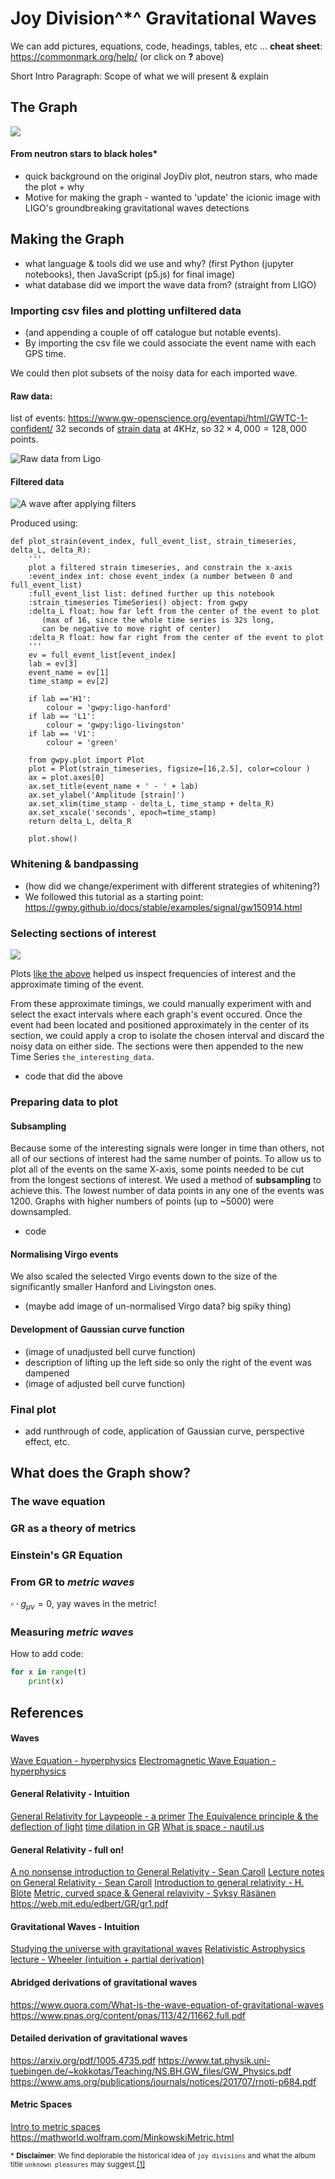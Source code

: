 # Joy Division^*^  Gravitational Waves

We can add pictures, equations, code, headings, tables, etc ...
**cheat sheet**: https://commonmark.org/help/ (or click on **?** above)

Short Intro Paragraph:  Scope of what we will present & explain

## The Graph
![](https://i.imgur.com/wG5US0O.jpg)

#### From neutron stars to black holes*
- quick background on the original JoyDiv plot, neutron stars, who made the plot + why
- Motive for making the graph - wanted to 'update' the icionic image with LIGO's groundbreaking gravitational waves detections

## Making the Graph



- what language & tools did we use and why? (first Python (jupyter notebooks), then JavaScript (p5.js) for final image)
- what database did we import the wave data from? (straight from LIGO)

### Importing csv files and plotting unfiltered data
- (and appending a couple of off catalogue but notable events). 
- By importing the csv file we could associate the event name with each GPS time.

We could then plot subsets of the noisy data for each imported wave.

#### Raw data:

list of events: https://www.gw-openscience.org/eventapi/html/GWTC-1-confident/
$32$ seconds of [strain data](https://www.gw-openscience.org/eventapi/html/GWTC-1-confident/GW170823/v1/) at $4$KHz, so $32 \times 4,000 = 128,000$ points. 

![Raw data from Ligo](https://i.imgur.com/Nqeh8lx.png)

#### Filtered data

![A wave after applying filters](https://i.imgur.com/5nNXeOb.png)

Produced using:

```python=
def plot_strain(event_index, full_event_list, strain_timeseries, delta_L, delta_R):
    '''
    plot a filtered strain timeseries, and constrain the x-axis
    :event_index int: chose event_index (a number between 0 and full_event_list)
    :full_event_list list: defined further up this notebook
    :strain_timeseries TimeSeries() object: from gwpy
    :delta_L float: how far left from the center of the event to plot 
       (max of 16, since the whole time series is 32s long, 
       can be negative to move right of center)
    :delta_R float: how far right from the center of the event to plot 
    '''
    ev = full_event_list[event_index]
    lab = ev[3]
    event_name = ev[1]
    time_stamp = ev[2]

    if lab =='H1':
        colour = 'gwpy:ligo-hanford'
    if lab == 'L1':
        colour = 'gwpy:ligo-livingston'
    if lab == 'V1':
        colour = 'green'

    from gwpy.plot import Plot
    plot = Plot(strain_timeseries, figsize=[16,2.5], color=colour )
    ax = plot.axes[0]
    ax.set_title(event_name + ' - ' + lab)
    ax.set_ylabel('Amplitude [strain]')
    ax.set_xlim(time_stamp - delta_L, time_stamp + delta_R)
    ax.set_xscale('seconds', epoch=time_stamp)
    return delta_L, delta_R

    plot.show()   

```

### Whitening & bandpassing
- (how did we change/experiment with different strategies of whitening?)
- We followed this tutorial as a starting point: https://gwpy.github.io/docs/stable/examples/signal/gw150914.html

### Selecting sections of interest

![](https://i.imgur.com/zJNDiGa.png)

Plots [like the above](https://www.gw-openscience.org/eventapi/html/GWTC-1-confident/GW170823/v1/) helped us inspect frequencies of interest and the approximate timing of the event.

From these approximate timings, we could manually experiment with and select the exact intervals where each graph's event occured. Once the event had been located and  positioned approximately in the center of its section, we could apply a crop to isolate the chosen interval and discard the noisy data on either side. The sections were then appended to the new Time Series ```the_interesting_data```.
- code that did the above

### Preparing data to plot
#### Subsampling
Because some of the interesting signals were longer in time than others, not all of our sections of interest had the same number of points. To allow us to plot all of the events on the same X-axis, some points needed to be cut from the longest sections of interest. We used a method of **subsampling**  to achieve this.
The lowest number of data points in any one of the events was 1200. Graphs with higher numbers of points (up to ~5000) were downsampled.
- code

#### Normalising Virgo events
We also scaled the selected Virgo events down to the size of the significantly smaller Hanford and Livingston ones.
- (maybe add image of un-normalised Virgo data? big spiky thing)

#### Development of Gaussian curve function
- (image of unadjusted bell curve function)
- description of lifting up the left side so only the right of the event was dampened
- (image of adjusted bell curve function)

### Final plot
- add runthrough of code, application of Gaussian curve, perspective effect, etc.

## What does the Graph show?




### The wave equation
### GR as a theory of metrics
### Einstein's GR Equation
### From GR to _metric waves_
$\square \cdot g_{\mu\nu} = 0$, yay waves in the metric!
### Measuring _metric waves_








How to add code:

```python
for x in range(t)
    print(x)
```
## References


#### Waves 
[Wave Equation - hyperphysics](http://hyperphysics.phy-astr.gsu.edu/hbase/Waves/waveq.html)
[Electromagnetic Wave Equation - hyperphysics](http://hyperphysics.phy-astr.gsu.edu/hbase/Waves/emwv.html)

#### General Relativity - Intuition
[General Relativity for Laypeople - a primer](https://www.markushanke.net/general-relativity-for-laypeople-a-first-primer/)
[The Equivalence principle & the deflection of light](https://www.einstein-online.info/en/spotlight/equivalence_light/)
[time dilation in GR](https://thecuriousastronomer.wordpress.com/2015/02/11/time-dilation-in-general-relativity/)
[What is space - nautil.us](http://nautil.us/issue/49/the-absurd/what-is-space)

#### General Relativity - full on!
[A no nonsense introduction to General Relativity - Sean Caroll](https://www.astro.caltech.edu/~george/ay21/readings/grtiny.pdf)
[Lecture notes on General Relativity - Sean Caroll](https://www.preposterousuniverse.com/grnotes/)
[Introduction to general relativity - H. Bl&ouml;te](http://wwwhome.lorentz.leidenuniv.nl/~henk/grh.pdf)
[Metric, curved space & General relavivity - Syksy Räsänen](https://www.mv.helsinki.fi/home/syrasane/cosmo/lect2018_02.pdf)
https://web.mit.edu/edbert/GR/gr1.pdf

#### Gravitational Waves - Intuition
[Studying the universe with gravitational waves](https://thecuriousastronomer.wordpress.com/2013/12/03/studying-the-universe-using-gravitational-waves/)
[Relativistic Astrophysics lecture - Wheeler (intuition + partial derivation)](http://www.physics.usu.edu/Wheeler/GenRel2013/Notes/GravitationalWaves.pdf)

#### Abridged derivations of gravitational waves
https://www.quora.com/What-is-the-wave-equation-of-gravitational-waves
https://www.pnas.org/content/pnas/113/42/11662.full.pdf

#### Detailed derivation of gravitational waves
https://arxiv.org/pdf/1005.4735.pdf
https://www.tat.physik.uni-tuebingen.de/~kokkotas/Teaching/NS.BH.GW_files/GW_Physics.pdf
https://www.ams.org/publications/journals/notices/201707/rnoti-p684.pdf





#### Metric Spaces
[Intro to metric spaces ](https://www.youtube.com/watch?v=6CLl5xx5X-Y)
https://mathworld.wolfram.com/MinkowskiMetric.html

<small> * **Disclaimer**:  We find deplorable the historical idea of `joy divisions` and what the album title `unknown pleasures` may suggest.[[1]](https://www.haaretz.com/jewish/.premium-how-joy-division-found-inspiration-in-auschwitz-1.5360552)</small>




